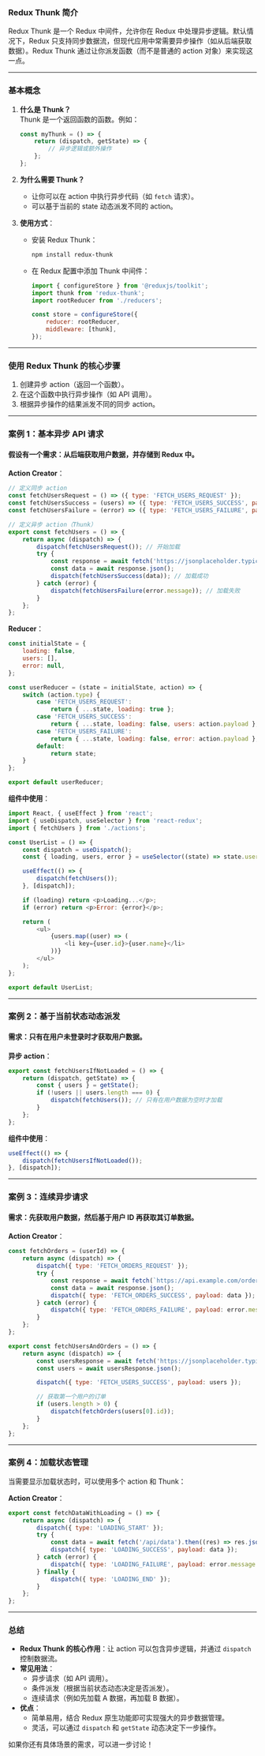 ### **Redux Thunk 简介**
Redux Thunk 是一个 Redux 中间件，允许你在 Redux 中处理异步逻辑。默认情况下，Redux 只支持同步数据流，但现代应用中常需要异步操作（如从后端获取数据）。Redux Thunk 通过让你派发函数（而不是普通的 action 对象）来实现这一点。

---

### **基本概念**
1. **什么是 Thunk？**  
   Thunk 是一个返回函数的函数。例如：
   ```javascript
   const myThunk = () => {
       return (dispatch, getState) => {
           // 异步逻辑或额外操作
       };
   };
   ```

2. **为什么需要 Thunk？**  
   - 让你可以在 action 中执行异步代码（如 `fetch` 请求）。
   - 可以基于当前的 state 动态派发不同的 action。

3. **使用方式**：  
   - 安装 Redux Thunk：
     ```bash
     npm install redux-thunk
     ```
   - 在 Redux 配置中添加 Thunk 中间件：
     ```javascript
     import { configureStore } from '@reduxjs/toolkit';
     import thunk from 'redux-thunk';
     import rootReducer from './reducers';

     const store = configureStore({
         reducer: rootReducer,
         middleware: [thunk],
     });
     ```

---

### **使用 Redux Thunk 的核心步骤**
1. 创建异步 action（返回一个函数）。
2. 在这个函数中执行异步操作（如 API 调用）。
3. 根据异步操作的结果派发不同的同步 action。

---

### **案例 1：基本异步 API 请求**

#### 假设有一个需求：从后端获取用户数据，并存储到 Redux 中。

**Action Creator**：
```javascript
// 定义同步 action
const fetchUsersRequest = () => ({ type: 'FETCH_USERS_REQUEST' });
const fetchUsersSuccess = (users) => ({ type: 'FETCH_USERS_SUCCESS', payload: users });
const fetchUsersFailure = (error) => ({ type: 'FETCH_USERS_FAILURE', payload: error });

// 定义异步 action（Thunk）
export const fetchUsers = () => {
    return async (dispatch) => {
        dispatch(fetchUsersRequest()); // 开始加载
        try {
            const response = await fetch('https://jsonplaceholder.typicode.com/users');
            const data = await response.json();
            dispatch(fetchUsersSuccess(data)); // 加载成功
        } catch (error) {
            dispatch(fetchUsersFailure(error.message)); // 加载失败
        }
    };
};
```

**Reducer**：
```javascript
const initialState = {
    loading: false,
    users: [],
    error: null,
};

const userReducer = (state = initialState, action) => {
    switch (action.type) {
        case 'FETCH_USERS_REQUEST':
            return { ...state, loading: true };
        case 'FETCH_USERS_SUCCESS':
            return { ...state, loading: false, users: action.payload };
        case 'FETCH_USERS_FAILURE':
            return { ...state, loading: false, error: action.payload };
        default:
            return state;
    }
};

export default userReducer;
```

**组件中使用**：
```javascript
import React, { useEffect } from 'react';
import { useDispatch, useSelector } from 'react-redux';
import { fetchUsers } from './actions';

const UserList = () => {
    const dispatch = useDispatch();
    const { loading, users, error } = useSelector((state) => state.users);

    useEffect(() => {
        dispatch(fetchUsers());
    }, [dispatch]);

    if (loading) return <p>Loading...</p>;
    if (error) return <p>Error: {error}</p>;

    return (
        <ul>
            {users.map((user) => (
                <li key={user.id}>{user.name}</li>
            ))}
        </ul>
    );
};

export default UserList;
```

---

### **案例 2：基于当前状态动态派发**

#### 需求：只有在用户未登录时才获取用户数据。

**异步 action**：
```javascript
export const fetchUsersIfNotLoaded = () => {
    return (dispatch, getState) => {
        const { users } = getState();
        if (!users || users.length === 0) {
            dispatch(fetchUsers()); // 只有在用户数据为空时才加载
        }
    };
};
```

**组件中使用**：
```javascript
useEffect(() => {
    dispatch(fetchUsersIfNotLoaded());
}, [dispatch]);
```

---

### **案例 3：连续异步请求**

#### 需求：先获取用户数据，然后基于用户 ID 再获取其订单数据。

**Action Creator**：
```javascript
const fetchOrders = (userId) => {
    return async (dispatch) => {
        dispatch({ type: 'FETCH_ORDERS_REQUEST' });
        try {
            const response = await fetch(`https://api.example.com/orders?userId=${userId}`);
            const data = await response.json();
            dispatch({ type: 'FETCH_ORDERS_SUCCESS', payload: data });
        } catch (error) {
            dispatch({ type: 'FETCH_ORDERS_FAILURE', payload: error.message });
        }
    };
};

export const fetchUsersAndOrders = () => {
    return async (dispatch) => {
        const usersResponse = await fetch('https://jsonplaceholder.typicode.com/users');
        const users = await usersResponse.json();

        dispatch({ type: 'FETCH_USERS_SUCCESS', payload: users });

        // 获取第一个用户的订单
        if (users.length > 0) {
            dispatch(fetchOrders(users[0].id));
        }
    };
};
```

---

### **案例 4：加载状态管理**
当需要显示加载状态时，可以使用多个 action 和 Thunk：

**Action Creator**：
```javascript
export const fetchDataWithLoading = () => {
    return async (dispatch) => {
        dispatch({ type: 'LOADING_START' });
        try {
            const data = await fetch('/api/data').then((res) => res.json());
            dispatch({ type: 'LOADING_SUCCESS', payload: data });
        } catch (error) {
            dispatch({ type: 'LOADING_FAILURE', payload: error.message });
        } finally {
            dispatch({ type: 'LOADING_END' });
        }
    };
};
```

---

### **总结**
- **Redux Thunk 的核心作用**：让 action 可以包含异步逻辑，并通过 `dispatch` 控制数据流。
- **常见用法**：
  - 异步请求（如 API 调用）。
  - 条件派发（根据当前状态动态决定是否派发）。
  - 连续请求（例如先加载 A 数据，再加载 B 数据）。
- **优点**：
  - 简单易用，结合 Redux 原生功能即可实现强大的异步数据管理。
  - 灵活，可以通过 `dispatch` 和 `getState` 动态决定下一步操作。

如果你还有具体场景的需求，可以进一步讨论！